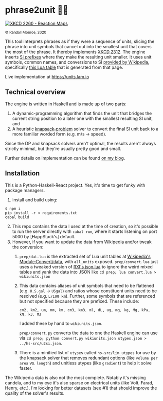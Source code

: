 # phrase2unit &#x1F4D6;&#x1F52C;

[![XKCD 2260 - Reaction Maps](https://imgs.xkcd.com/comics/mbmbam.png)](//xkcd.com/2312)

<sup>&#xa9; Randall Monroe, 2020</sup>

This tool interprets phrases as if they were a sequence of units, slicing the phrase into unit symbols that cancel out into the smallest unit that covers the most of the phrase. It thereby implements [XKCD 2312](//xkcd.com/2312). The engine inserts [SI prefixes](//physics.nist.gov/cuu/Units/prefixes.html) where they make the resulting unit smaller. It uses unit symbols, common names, and conversions to SI [provided by Wikipedia](//en.wikipedia.org/wiki/Module:Convert/documentation/conversion_data), specifically [this Lua table](//en.wikipedia.org/wiki/Module:Convert/data) that is generated from that page.

Live implementation at <https://units.lam.io>

## Technical overview

The engine is written in Haskell and is made up of two parts:

1. A dynamic-programming algorithm that finds the unit that bridges the current string position to a later one with the smallest resulting SI unit, and
1. A heuristic [knapsack-problem](//en.wikipedia.org/wiki/Knapsack_problem) solver to convert the final SI unit back to a more familiar worded form (e.g. m/s &rarr; speed).

Since the DP and knapsack solvers aren't optimal, the results aren't always strictly minimal, but they're usually pretty good and small.

Further details on implementation can be found [on my blog](//lam.io/writing/p2u).

## Installation

This is a Python-Haskell-React project. Yes, it's time to get funky with package managers.

1. Install and build using:

  ```
  $ npm i
  pip install -r < requirements.txt
  cabal build
  ```

2. This repo contains the data I used at the time of creation, so it's possible to run the server directly with `cabal run`, where it starts listening on port 5000 by [HappStack's] default.
3. However, if you want to update the data from Wikipedia and/or tweak the conversion:
	1. `prep/dat.lua` is the extracted set of Lua unit tables at [Wikipedia's Module:Convert/data](https://en.wikipedia.org/wiki/Module:Convert/data), with `all_units` exposed. `prep/convert.lua` just uses a tweaked version of [RXI's json.lua](https://github.com/rxi/json.lua) to ignore the weird mixed tables and yank the data into JSON like `cd prep; lua convert.lua > wikiunits.json`
	2. This data contains aliases of unit symbols that need to be flattened (e.g. `U.S.gal` -> `USgal`) and ratios whose constituent units need to be resolved (e.g. `L/100 km`). Further, some symbols that are referenced but not specified because they are prefixed. These include:

		```
		cm2, km2, um, mm, km, cm3, km3, ml, dL, ug, mg, kg, Mg, kPa, kN, kJ, MJ
		```
	
		I added these by hand to `wikiunits.json`.
		
		`prep/convert.py` converts the data to one the Haskell engine can use via `cd prep; python convert.py wikiunits.json utypes.json > ../hs-src/u2si.json`.
	3. There is a minified list of `utype`s called `hs-src/lim_utypes` for use by the knapsack solver that removes redundant options (like `volume per area` vs. `length`) and unitless utypes (like `gradient`) to help it solve faster.

The Wikipedia data is also not the most complete. Notably it's missing candela, and to my eye it's also sparse on electrical units (like Volt, Farad, Henry, etc.). I'm looking for better datasets (see #1) that should improve the quality of the solver's results.